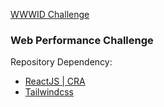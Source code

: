 [WWWID Challenge](https://medium.com/wwwid/tantangan-web-developer-untuk-membuat-aplikasi-web-bisa-digunakan-kurang-dari-5-detik-70bb7431741d)

### Web Performance Challenge
Repository Dependency:
- [ReactJS | CRA](https://github.com/facebook/create-react-app)
- [Tailwindcss](https://github.com/ri7nz/tailwindcss)
